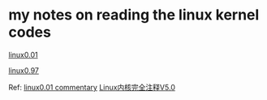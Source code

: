 # my notes on reading the linux kernel codes

[linux0.01](linux0.01/mynotes/notes.ipynb)

[linux0.97](linux0.97/mynotes/mynotes.ipynb)

Ref:
[linux0.01 commentary](refs/The_Linux_Kernel_0.01_Commentary.pdf)
[Linux内核完全注释V5.0](refs/CLK-5.0-WithCover.pdf)